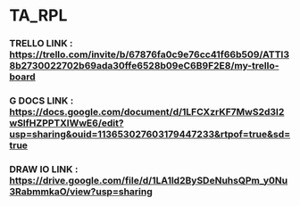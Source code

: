 # TA_RPL

### TRELLO LINK : https://trello.com/invite/b/67876fa0c9e76cc41f66b509/ATTI38b2730022702b69ada30ffe6528b09eC6B9F2E8/my-trello-board
### G DOCS LINK : https://docs.google.com/document/d/1LFCXzrKF7MwS2d3I2wSlfHZPPTXIWwE6/edit?usp=sharing&ouid=113653027603179447233&rtpof=true&sd=true
### DRAW IO LINK : https://drive.google.com/file/d/1LA1ld2BySDeNuhsQPm_y0Nu3RabmmkaO/view?usp=sharing
